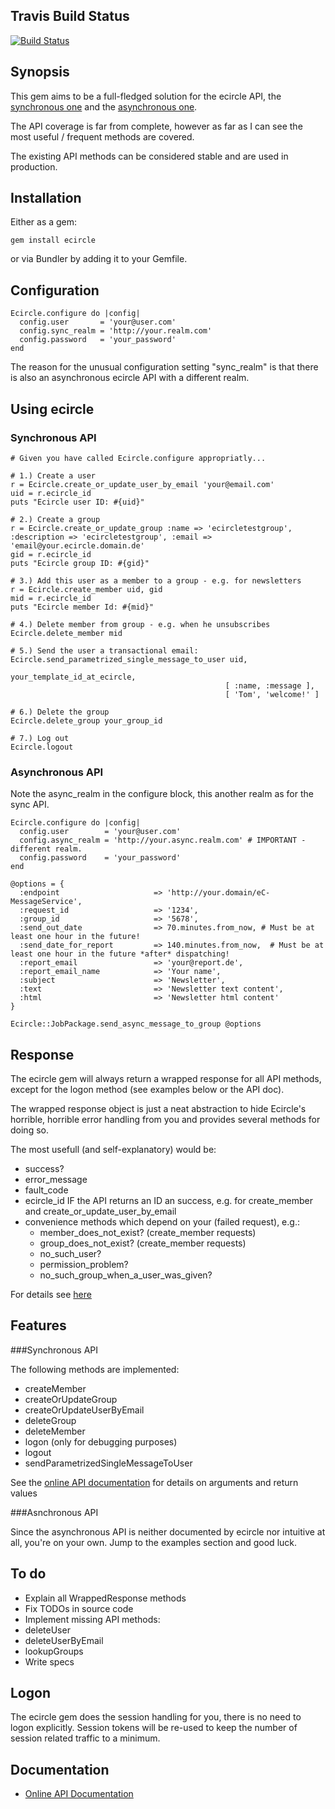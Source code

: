 Travis Build Status
-------------

[![Build Status](https://secure.travis-ci.org/troessner/ecircle.png)](http://travis-ci.org/troessner/ecircle)

Synopsis
-------------

This gem aims to be a full-fledged solution for the ecircle API, the [synchronous one](http://webservices.ecircle-ag.com/soap/javadoc/com/ecircleag/webservices/EcMApi.html) and the [asynchronous one](http://developer.ecircle-ag.com/apiwiki/wiki/AsynchronousAPI).

The API coverage is far from complete, however as far as I can see the most useful / frequent methods are covered.

The existing API methods can be considered stable and are used in production.

Installation
-------------

Either as a gem:

    gem install ecircle

or via Bundler by adding it to your Gemfile.

Configuration
-------------

    Ecircle.configure do |config|
      config.user       = 'your@user.com'
      config.sync_realm = 'http://your.realm.com'
      config.password   = 'your_password'
    end

The reason for the unusual configuration setting "sync_realm" is that there is also an asynchronous ecircle API with a different realm.

Using ecircle
-------------

### Synchronous API

    # Given you have called Ecircle.configure appropriatly...

    # 1.) Create a user
    r = Ecircle.create_or_update_user_by_email 'your@email.com'
    uid = r.ecircle_id
    puts "Ecircle user ID: #{uid}"

    # 2.) Create a group
    r = Ecircle.create_or_update_group :name => 'ecircletestgroup', :description => 'ecircletestgroup', :email => 'email@your.ecircle.domain.de'
    gid = r.ecircle_id
    puts "Ecircle group ID: #{gid}"

    # 3.) Add this user as a member to a group - e.g. for newsletters
    r = Ecircle.create_member uid, gid
    mid = r.ecircle_id
    puts "Ecircle member Id: #{mid}"

    # 4.) Delete member from group - e.g. when he unsubscribes
    Ecircle.delete_member mid

    # 5.) Send the user a transactional email:
    Ecircle.send_parametrized_single_message_to_user uid,
                                                    your_template_id_at_ecircle,
                                                    [ :name, :message ],
                                                    [ 'Tom', 'welcome!' ]

    # 6.) Delete the group
    Ecircle.delete_group your_group_id

    # 7.) Log out
    Ecircle.logout


### Asynchronous API

Note the async_realm in the configure block, this another realm as for the sync API.

    Ecircle.configure do |config|
      config.user        = 'your@user.com'
      config.async_realm = 'http://your.async.realm.com' # IMPORTANT - different realm.
      config.password    = 'your_password'
    end

    @options = {
      :endpoint                     => 'http://your.domain/eC-MessageService',
      :request_id                   => '1234',
      :group_id                     => '5678',
      :send_out_date                => 70.minutes.from_now, # Must be at least one hour in the future!
      :send_date_for_report         => 140.minutes.from_now,  # Must be at least one hour in the future *after* dispatching!
      :report_email                 => 'your@report.de',
      :report_email_name            => 'Your name',
      :subject                      => 'Newsletter',
      :text                         => 'Newsletter text content',
      :html                         => 'Newsletter html content'
    }

    Ecircle::JobPackage.send_async_message_to_group @options


Response
-------------

The ecircle gem will always return a wrapped response for all API methods, except for the logon method (see examples below or the API doc).

The wrapped response object is just a neat abstraction to hide Ecircle's horrible, horrible error handling from you and provides several methods for doing so.

The most usefull (and self-explanatory) would be:

* success?
* error_message
* fault_code
* ecircle_id IF the API returns an ID an success, e.g. for create_member and create_or_update_user_by_email
* convenience methods which depend on your (failed request), e.g.:
  * member_does_not_exist? (create_member requests)
  * group_does_not_exist? (create_member requests)
  * no_such_user?
  * permission_problem?
  * no_such_group_when_a_user_was_given?

For details see [here](http://rubydoc.info/github/troessner/ecircle/master/Ecircle/WrappedResponse)


Features
-------------

###Synchronous API

The following methods are implemented:

* createMember
* createOrUpdateGroup
* createOrUpdateUserByEmail
* deleteGroup
* deleteMember
* logon (only for debugging purposes)
* logout
* sendParametrizedSingleMessageToUser

See the [online API documentation](http://rubydoc.info/github/troessner/ecircle/master/frames) for details on arguments and return values

###Asnchronous API

Since the asynchronous API is neither documented by ecircle nor intuitive at all, you're on your own. Jump to the examples section and good luck.

To do
-------------

* Explain all WrappedResponse methods
* Fix TODOs in source code
* Implement missing API methods:
 * deleteUser
 * deleteUserByEmail
 * lookupGroups
* Write specs

Logon
-------------

The ecircle gem does the session handling for you, there is no need to logon explicitly.
Session tokens will be re-used to keep the number of session related traffic to a minimum.

Documentation
-------------

* [Online API Documentation](http://rubydoc.info/github/troessner/ecircle/master/frames)
